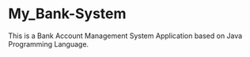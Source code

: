 # My_Bank-System
This is a Bank Account Management System Application based on Java Programming Language.
